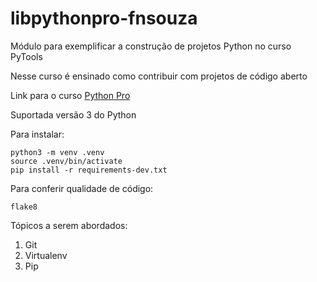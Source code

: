# libpythonpro-fnsouza
Módulo para exemplificar a construção de projetos Python no curso PyTools

Nesse curso é ensinado como contribuir com projetos de código aberto

Link para o curso [Python Pro](https://www.python.pro.br)

Suportada versão 3 do Python

Para instalar:

```console
python3 -m venv .venv
source .venv/bin/activate
pip install -r requirements-dev.txt
```

Para conferir qualidade de código:
```console
flake8
```

Tópicos a serem abordados:
1. Git
2. Virtualenv
3. Pip
